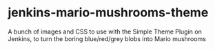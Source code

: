 # jenkins-mario-mushrooms-theme
A bunch of images and CSS to use with the Simple Theme Plugin on Jenkins, to turn the boring blue/red/grey blobs into Mario mushrooms

